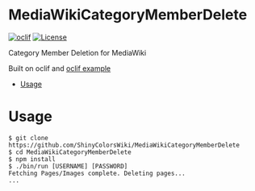 MediaWikiCategoryMemberDelete
=============================
[![oclif](https://img.shields.io/badge/cli-oclif-brightgreen.svg)](https://oclif.io)
[![License](https://img.shields.io/github/license/ShinyColorsWiki/MediaWikiCategoryMemberDelete.svg)](https://github.com/ShinyColorsWiki/MediaWikiCategoryMemberDelete/blob/master/package.json)

Category Member Deletion for MediaWiki

Built on oclif and [oclif example](https://github.com/oclif/example-single-ts)


* [Usage](#usage)

# Usage

```sh-session
$ git clone https://github.com/ShinyColorsWiki/MediaWikiCategoryMemberDelete
$ cd MediaWikiCategoryMemberDelete
$ npm install
$ ./bin/run [USERNAME] [PASSWORD]
Fetching Pages/Images complete. Deleting pages...
...
```